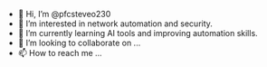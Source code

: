 - 👋 Hi, I’m @pfcsteveo230
- 👀 I’m interested in network automation and security. 
- 🌱 I’m currently learning AI tools and improving automation skills.
- 💞️ I’m looking to collaborate on ...
- 📫 How to reach me ...

<!---
pfcsteveo230/pfcsteveo230 is a ✨ special ✨ repository because its `README.md` (this file) appears on your GitHub profile.
You can click the Preview link to take a look at your changes.
--->
